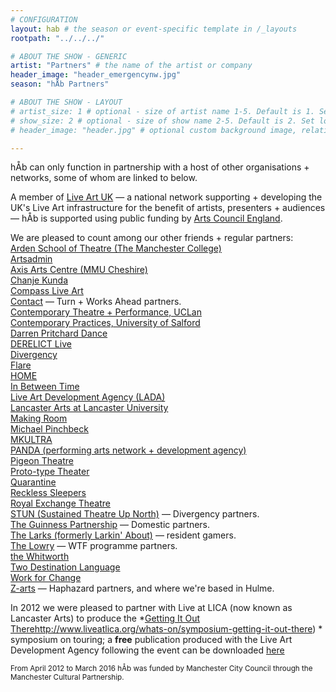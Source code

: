 ```yaml
---
# CONFIGURATION
layout: hab # the season or event-specific template in /_layouts
rootpath: "../../../"

# ABOUT THE SHOW - GENERIC
artist: "Partners" # the name of the artist or company
header_image: "header_emergencynw.jpg"    
season: "hÅb Partners" 

# ABOUT THE SHOW - LAYOUT
# artist_size: 1 # optional - size of artist name 1-5. Default is 1. Set longer names to lower values
# show_size: 2 # optional - size of show name 2-5. Default is 2. Set longer names to lower values
# header_image: "header.jpg" # optional custom background image, relative to current page

---
```

hÅb can only function in partnership with a host of other organisations + networks, some of whom are linked to below.          
         
A member of <a href="http://www.liveartuk.org" target="_blank">Live Art UK</a> — a national network supporting + developing the UK's Live Art infrastructure for the benefit of artists, presenters + audiences — hÅb is supported using public funding by <a href="http://www.artscouncil.org.uk/NPO" target="_blank">Arts Council England</a>.           
         
We are pleased to count among our other friends + regular partners:         
<a href="http://www.themanchestercollege.ac.uk/subject-area/arden" target="_blank">Arden School of Theatre (The Manchester College)</a>         
<a href="http://www.artsadmin.co.uk" target="_blank">Artsadmin</a><br><a href="http://www.axisartscentre.org.uk" target="_blank">Axis Arts Centre (MMU Cheshire)</a><br><a href="http://www.chanjekunda.com" target="_blank">Chanje Kunda</a><br><a href="http://compassliveart.org.uk" target="_blank">Compass Live Art</a><br><a href="http://contactmcr.com" target="_blank">Contact</a> — Turn + Works Ahead partners.<br><a href="http://www.uclan.ac.uk/information/courses/ba_hons_contemporary_theatre_and_performance.php" target="_blank">Contemporary Theatre + Performance, UCLan</a><br><a href="http://www.salford.ac.uk/courses/performance-contemporary-practices?mode=ov" target="_blank">Contemporary Practices, University of Salford</a><br><a href="http://darrenpritcharddance.com" target="_blank">Darren Pritchard Dance</a><br><a href="http://www.derelictlive.org" target="_blank">DERELICT Live</a><br><a href="http://www.divergencymcr.org" target="_blank">Divergency</a><br><a href="http://www.flarefestival.com" target="_blank">Flare</a><br><a href="http://homemcr.org" target="_blank">HOME</a><br><a href="http://inbetweentime.co.uk" target="_blank">In Between Time</a><br><a href="http://www.thisisliveart.co.uk" target="_blank">Live Art Development Agency (LADA)</a><br><a href="http://www.lancasterarts.org" target="_blank">Lancaster Arts at Lancaster University</a><br><a href="http://making-room.co.uk" target="_blank">Making Room</a><br><a href="http://michaelpinchbeck.co.uk" target="_blank">Michael Pinchbeck</a><br><a href="http://www.mkultra.org.uk" target="_blank">MKULTRA</a><br><a href="http://www.panda-arts.org.uk" target="_blank">PANDA (performing arts network + development agency)</a><br><a href="http://pigeontheatre.wordpress.com" target="_blank">Pigeon Theatre</a><br><a href="http://proto-type.org" target="_blank">Proto-type Theater</a><br><a href="http://www.qtine.com" target="_blank">Quarantine</a><br><a href="http://www.reckless-sleepers.co.uk" target="_blank">Reckless Sleepers</a><br><a href="http://www.royalexchange.co.uk" target="_blank">Royal Exchange Theatre</a><br><a href="http://stunlive.com" target="_blank">STUN (Sustained Theatre Up North)</a> — Divergency partners.<br><a href="http://www.guinnesspartnership.com/aboutus/news/tgp/2015/september/matthias-court-production#.VgFCXXmFPGg" target="_blank">The Guinness Partnership</a> — Domestic partners.<br><a href="http://www.the-larks.com" target="_blank">The Larks (formerly Larkin' About)</a> — resident gamers.<br><a href="http://www.thelowry.com" target="_blank">The Lowry</a> — WTF programme partners.<br><a href="http://www.whitworth.manchester.ac.uk" target="_blank">the Whitworth</a><br><a href="http://www.twodestinationlanguage.com" target="_blank">Two Destination Language</a><br><a href="http://change.coop" target="_blank">Work for Change</a><br><a href="http://www.z-arts.org" target="_blank">Z-arts</a> — Haphazard partners, and where we're based in Hulme.        
          
In 2012 we were pleased to partner with Live at LICA (now known as Lancaster Arts) to produce the *<a href="http://URL" target="_blank">Getting It Out Therehttp://www.liveatlica.org/whats-on/symposium-getting-it-out-there) * symposium on touring; a **free** publication produced with the Live Art Development Agency following the event can be downloaded <a href="http://habmcr.posthaven.com/getting-it-out-there-publication-free-to-down" target="_blank">here</a>        
          
<small>From April 2012 to March 2016 hÅb was funded by Manchester City Council through the Manchester Cultural Partnership.</small>
